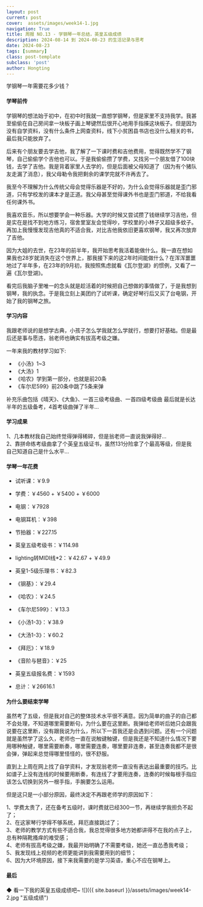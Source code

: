 ```yaml
---
layout: post
current: post
cover:  assets/images/week14-1.jpg
navigation: True
title: 周报 NO.13 - 学钢琴一年总结，英皇五级成绩
description: 2024-08-14 到 2024-08-23 的生活记录与思考
date: 2024-08-23
tags: [summary]
class: post-template
subclass: 'post'
author: Hongting
---
```


学钢琴一年需要花多少钱？

#### 学琴前传

学钢琴的想法始于初中，在初中时我就一直想学钢琴，但是家里不支持我学。我甚至偷偷在自己房间拿一块板子画上琴键然后很开心地用手指揍这块板子。但是因为没有自学资料，没有什么条件上网查资料，线下小贫困县书店也没什么相关的书，最后我只能放弃了。

后来有个朋友要去学吉他，我了解了一下课时费和吉他费用，觉得既然学不了钢琴，自己偷偷学个吉他也可以。于是我偷偷攒了学费，又找另一个朋友借了100块钱，去学了吉他。我是背着家里人去学的，但是后面被父母知道了（因为有个猪队友走漏了消息），我父母勒令我把剩余的课学完就不许再去了。

我至今不理解为什么传统父母会觉得乐器是不好的，为什么会觉得乐器就是歪门邪道，只有学校发的课本才是正道。我父母甚至觉得课外书也是歪门邪道，不给我看任何课外书。

我喜欢音乐，所以想要学会一种乐器。大学的时候又尝试攒了钱继续学习吉他，但是实在是找不到地方练习，宿舍里室友会觉得吵，学校里的小林子又超级多蚊子。再加上我慢慢发现吉他真的不适合我，对比吉他我依旧更喜欢钢琴，我又再次放弃了吉他。

因为大姐的去世，在23年的前半年，我开始思考我活着能做什么。我一直在想如果我也28岁就消失在这个世界上，那我接下来的这2年时间能做什么？在浑浑噩噩地过了半年多，在23年的9月初，我按照焦虑就看《瓦尔登湖》的惯例，又看了一遍《瓦尔登湖》。

看完后我脑子里唯一的念头就是趁活着的时候把自己想做的事情做了，于是我想到钢琴，我的执念。于是我立刻上美团约了试听课，确定好琴行后又买了台电钢，开始了我的钢琴之旅。


#### 学习内容

我跟老师说的是想学古典，小孩子怎么学我就怎么学就行，想要打好基础。但是最后还是事与愿违，翁老师也确实有拔高考级之嫌。

一年来我的教材学习如下:
- 《小汤》1~3
- 《大汤》1
- 《哈农》学到第一部分，也就是前20条
- 《车尔尼599》前20条中跳了5条来弹

补充乐曲包括《晴天》、《大鱼》、一首三级考级曲、一首四级考级曲
最后就是长达半年的五级备考，4首考级曲弹了半年...

#### 学习成果
1、几本教材我自己始终觉得弹得稀碎，但是翁老师一直说我弹得好...<br>
2、靠拼命练考级曲拿了个英皇五级证书，虽然131分险拿了个最高等级，但是我自己知道自己是什么水平...


#### 学琴一年花费

- 试听课：￥9.9
- 学费：￥4560 + ￥5400 + ￥6000
- 电钢：￥7928
- 电钢耳机：￥398
- 节拍器：￥227.15
- 英皇五级考级书：￥114.98
- lighting转MIDI线*2：￥42.67 + ￥49.9
- 英皇1-5级乐理书：￥82.3
- 《钢基》：￥29.4
- 《哈农》：￥24.5
- 《车尔尼599》：￥13.3
- 《小汤1-3》：￥38.9
- 《大汤1-3》：￥60.2
- 《拜厄》：￥18.9
- 《音阶与琶音》：￥25
- 英皇五级报名费：￥1593

- 总计：￥26616.1


#### 为什么要结束学琴

虽然考了五级，但是我对自己的整体技术水平很不满意。因为简单的曲子的自己都不会处理，不知道哪里需要断句，为什么要在这里断。我弹给老师听后她只会跟我说要在这里断，没有跟我说为什么，所以下一首我还是会遇到问题。还有一个问题就是虽然学了这么久，老师也一直在说触键触键，但是我还是不知道什么情况下要用哪种触键，哪里需要断奏，哪里需要连奏，哪里要非连奏，甚至连奏我都不是很会弹，弹起来总觉得哪里怪怪的，很不舒服。

直到上上周在网上找了自学资料，才发现翁老师一直没有表达出最重要的技巧。比如谱子上没有连线的时候要用断奏，有连线了才要用连奏，连奏的时候每根手指应该怎么切换到另外一根手指，手腕要怎么运用。

但是这只是一小部分原因，最终决定不再跟老师学的原因如下：

1、学费太贵了，还在备考五级时，课时费就已经300一节，再继续学我担负不起了；<br>
2、在这家琴行学得不够系统，拜厄直接跳过了；<br>
3、老师的教学方式有些不适合我，我总觉得很多地方她都讲得不在我的点子上，总有种隔靴搔痒的难受感；<br>
4、老师有拔高考级之嫌，我最开始明确了不需要考级，她还一直怂恿我考级；<br>
5、我发现线上视频的老师更能讲到我需要用到的细节；<br>
6、因为大环境原因，接下来我需要的是学习英语，重心不应在钢琴上。

#### 最后

◆ 看一下我的英皇五级成绩吧~
![]({{ site.baseurl }}/assets/images/week14-2.jpg "五级成绩")
